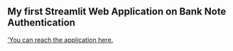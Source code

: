 ## My first Streamlit Web Application on Bank Note Authentication

['You can reach the application here.](https://share.streamlit.io/shivanshjayara/bank_note_authentication_streamlitapp/main/BankNote_Application.py)
